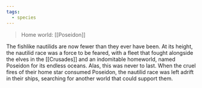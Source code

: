 ```yaml
---
tags:
  - species
---
```

>Home world: [[Poseidon]]

The fishlike nautilids are now fewer than they ever have been. At its height, the nautilid race was a force to be feared, with a fleet that fought alongside the elves in the [[Crusades]] and an indomitable homeworld, named Poseidon for its endless oceans. Alas, this was never to last. When the cruel fires of their home star consumed Poseidon, the nautilid race was left adrift in their ships, searching for another world that could support them.